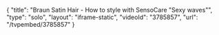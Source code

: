 {
    "title": "Braun Satin Hair - How to style with SensoCare \"Sexy waves\"",
    "type": "solo",
    "layout": "iframe-static",
    "videoId": "3785857",
    "url": "\/tvpembed\/3785857"
}